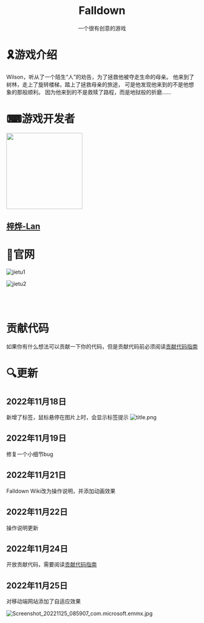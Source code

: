 <h1 align="center">Falldown</h1>
<p align="center">一个很有创意的游戏</p>

# 🎗️游戏介绍
Wilson，听从了一个陌生“人”的劝告，为了拯救他被夺走生命的母亲。
他来到了树林，走上了旋转楼梯，踏上了拯救母亲的旅途，
可是他发现他来到的不是他想象的那般顺利。
因为他来到的不是救赎了路程，而是地狱般的折磨......

# ⌨游戏开发者
<img src="https://s2.loli.net/2022/11/12/2jhv9fVXgFzlxyS.png" width=200px height="200px" >
<a href="https://space.bilibili.com/381324503"><h2>梓烨-Lan</h2></a>

# 🔗官网

![jietu1](https://s2.loli.net/2022/11/12/EncpYlhqBXZkDm2.png)

![jietu2](https://s2.loli.net/2022/11/12/rVe5fishKq4MJyS.png)

<br>

<br>

# 贡献代码
如果你有什么想法可以贡献一下你的代码，但是贡献代码前必须阅读[贡献代码指南](贡献代码指南/README.md)

# 🔍更新

## 2022年11月18日
新增了标签，鼠标悬停在图片上时，会显示标签提示
![title.png](https://s2.loli.net/2022/11/18/aGhw6AsmgVrXRb4.png)

## 2022年11月19日
修复一个小细节bug

## 2022年11月21日
Falldown Wiki改为操作说明，并添加动画效果

## 2022年11月22日
操作说明更新

## 2022年11月24日
开放贡献代码，需要阅读[贡献代码指南](贡献代码指南/README.md)

## 2022年11月25日
对移动端网站添加了自适应效果

![Screenshot_20221125_085907_com.microsoft.emmx.jpg](https://s2.loli.net/2022/11/25/QaWmjncqkdwef4X.jpg)